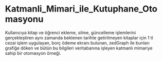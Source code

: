 # Katmanli_Mimari_ile_Kutuphane_Otomasyonu
 Kullanıcıya kitap ve öğrenci ekleme, silme, güncelleme işlemlerini gerçekleştiren aynı zamanda beklenen tarihte getirilmeyen kitaplar için 1 tl cezai işlem uygulayan, borç ödeme ekranı bulunan, zedGraph ile bunları grafiğe döken ve bütün bu bilgileri veritabanına işleyen katmanlı mimariye sahip bir otomasyon örneği.

